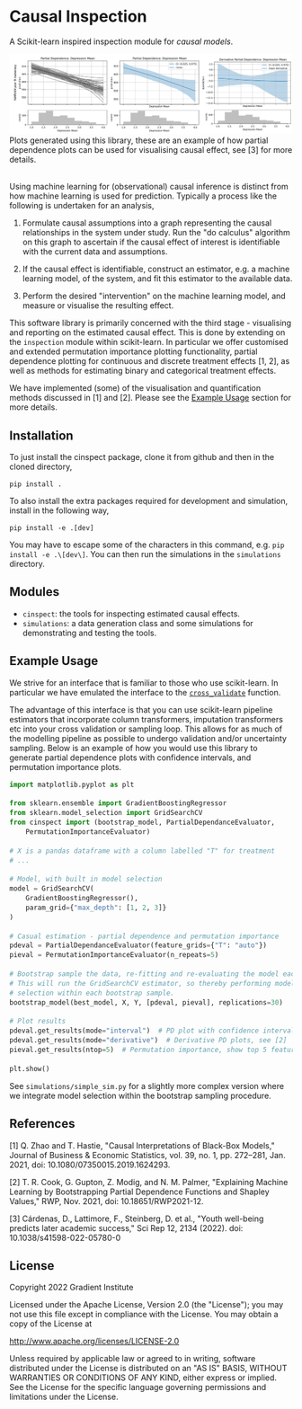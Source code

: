 Causal Inspection
=================

A Scikit-learn inspired inspection module for *causal models*.

<img src="pd_examples.png" alt="Example partial dependence plots">
Plots generated using this library, these are an example of how partial 
dependence plots can be used for visualising causal effect, see [3] for 
more details.<br><br>

Using machine learning for (observational) causal inference is distinct from
how machine learning is used for prediction. Typically a process like the
following is undertaken for an analysis,

1. Formulate causal assumptions into a graph representing the causal
   relationships in the system under study. Run the "do calculus" algorithm on
   this graph to ascertain if the causal effect of interest is identifiable
   with the current data and assumptions.

2. If the causal effect is identifiable, construct an estimator, e.g. a machine
   learning model, of the system, and fit this estimator to the available data.

3. Perform the desired "intervention" on the machine learning model, and
   measure or visualise the resulting effect.

This software library is primarily concerned with the third stage - visualising
and reporting on the estimated causal effect. This is done by extending on the
`inspection` module within scikit-learn. In particular we offer customised and
extended permutation importance plotting functionality, partial dependence
plotting for continuous and discrete treatment effects [1, 2], as well as
methods for estimating binary and categorical treatment effects.

We have implemented (some) of the visualisation and quantification methods
discussed in [1] and [2]. Please see the [Example
Usage](https://github.com/gradientinstitute/causal-inspection#example-usage)
section for more details.


Installation
------------

To just install the cinspect package, clone it from github and then in the
cloned directory,

    pip install .

To also install the extra packages required for development and simulation,
install in the following way,

    pip install -e .[dev]

You may have to escape some of the characters in this command, e.g. `pip
install -e .\[dev\]`. You can then run the simulations in the `simulations`
directory.


Modules
-------

- `cinspect`: the tools for inspecting estimated causal effects.
- `simulations`: a data generation class and some simulations for demonstrating 
  and testing the tools.


Example Usage
-------------

We strive for an interface that is familiar to those who use scikit-learn. In
particular we have emulated the interface to the
[`cross_validate`](https://scikit-learn.org/stable/modules/generated/sklearn.model_selection.cross_validate.html)
function.

The advantage of this interface is that you can use scikit-learn pipeline
estimators that incorporate column transformers, imputation transformers etc
into your cross validation or sampling loop. This allows for as much of the
modelling pipeline as possible to undergo validation and/or uncertainty
sampling. Below is an example of how you would use this library to generate
partial dependence plots with confidence intervals, and permutation importance
plots.


```python
import matplotlib.pyplot as plt

from sklearn.ensemble import GradientBoostingRegressor
from sklearn.model_selection import GridSearchCV
from cinspect import (bootstrap_model, PartialDependanceEvaluator,
    PermutationImportanceEvaluator)

# X is a pandas dataframe with a column labelled "T" for treatment
# ...

# Model, with built in model selection
model = GridSearchCV(
    GradientBoostingRegressor(),
    param_grid={"max_depth": [1, 2, 3]}
)

# Casual estimation - partial dependence and permutation importance
pdeval = PartialDependanceEvaluator(feature_grids={"T": "auto"})
pieval = PermutationImportanceEvaluator(n_repeats=5)

# Bootstrap sample the data, re-fitting and re-evaluating the model each time.
# This will run the GridSearchCV estimator, so thereby performing model
# selection within each bootstrap sample.
bootstrap_model(best_model, X, Y, [pdeval, pieval], replications=30)

# Plot results
pdeval.get_results(mode="interval")  # PD plot with confidence intervals
pdeval.get_results(mode="derivative")  # Derivative PD plots, see [2]
pieval.get_results(ntop=5)  # Permutation importance, show top 5 features

plt.show()
```

See `simulations/simple_sim.py` for a slightly more complex version where we
integrate model selection within the bootstrap sampling procedure.


References
----------

[1] Q. Zhao and T. Hastie, "Causal Interpretations of Black-Box Models,"
Journal of Business & Economic Statistics, vol. 39, no. 1, pp. 272–281, Jan.
2021, doi: 10.1080/07350015.2019.1624293.

[2] T. R. Cook, G. Gupton, Z. Modig, and N. M. Palmer, "Explaining Machine
Learning by Bootstrapping Partial Dependence Functions and Shapley Values,"
RWP, Nov. 2021, doi: 10.18651/RWP2021-12.

[3] Cárdenas, D., Lattimore, F., Steinberg, D. et al., "Youth well-being
predicts later academic success," Sci Rep 12, 2134 (2022). doi:
10.1038/s41598-022-05780-0


License
-------

Copyright 2022 Gradient Institute

Licensed under the Apache License, Version 2.0 (the "License"); you may not use
this file except in compliance with the License. You may obtain a copy of the
License at

http://www.apache.org/licenses/LICENSE-2.0

Unless required by applicable law or agreed to in writing, software distributed
under the License is distributed on an "AS IS" BASIS, WITHOUT WARRANTIES OR
CONDITIONS OF ANY KIND, either express or implied. See the License for the
specific language governing permissions and limitations under the License.

